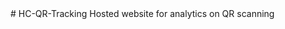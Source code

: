 <head>
<title>QR Tracking</title>

<!-- Global site tag (gtag.js) - Google Analytics -->
<script async src="https://www.googletagmanager.com/gtag/js?id=G-XCPKCEX7WB"></script>
<script>
  window.dataLayer = window.dataLayer || [];
  function gtag(){dataLayer.push(arguments);}
  gtag('js', new Date());

  gtag('config', 'G-XCPKCEX7WB');
</script>

<!-- redirect -->
<meta http-equiv="Refresh" content="2; url='https://online.getsquire.com/book/headcase-barbers-farnham-england'" />

</head>
<body>
# HC-QR-Tracking
Hosted website for analytics on QR scanning
</body>